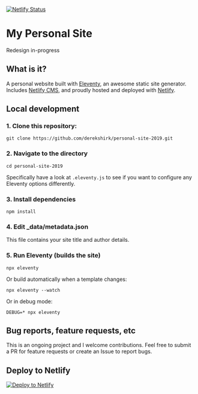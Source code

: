 [![Netlify Status](https://api.netlify.com/api/v1/badges/bbf28a84-4bdb-407b-a2fa-32628d27fa3d/deploy-status)](https://app.netlify.com/sites/eleventy-netlify-boilerplate/deploys)

# My Personal Site 
Redesign in-progress

## What is it?

A personal website built with [Eleventy](https://www.11ty.io/), an awesome 
static site generator. Includes [Netlify CMS](https://www.netlifycms.org/), and 
proudly hosted and deployed with [Netlify](https://www.netlify.com).

## Local development

### 1. Clone this repository:

```
git clone https://github.com/derekshirk/personal-site-2019.git
```

### 2. Navigate to the directory

```
cd personal-site-2019
```

Specifically have a look at `.eleventy.js` to see if you want to configure any 
Eleventy options differently.

### 3. Install dependencies

```
npm install
```

### 4. Edit _data/metadata.json

This file contains your site title and author details.

### 5. Run Eleventy (builds the site)

```
npx eleventy
```

Or build automatically when a template changes:
```
npx eleventy --watch
```

Or in debug mode:
```
DEBUG=* npx eleventy
```

## Bug reports, feature requests, etc

This is an ongoing project and I welcome contributions. 
Feel free to submit a PR for feature requests or create an Issue to report bugs.

## Deploy to Netlify

[![Deploy to Netlify](https://www.netlify.com/img/deploy/button.svg)](https://app.netlify.com/start/deploy?repository=https://github.com/derekshirk/personal-site-2019&stack=cms)